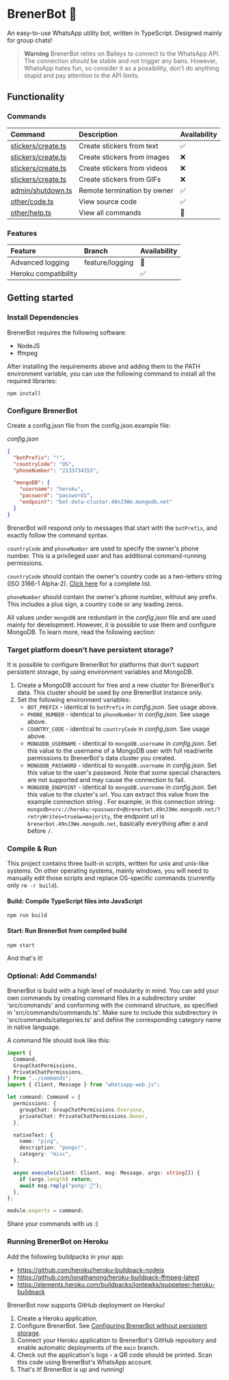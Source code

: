 # BrenerBot 🤖

An easy-to-use WhatsApp utility bot, written in TypeScript.
Designed mainly for group chats!

> **Warning**
> BrenerBot relies on Baileys to connect to the WhatsApp API. The connection _should_ be
> stable and not trigger any bans. However, WhatsApp hates fun, so consider it as a possibility,
> don't do anything stupid and pay attention to the API limits.

## Functionality

### Commands

| Command                                               | Description                 | Availability |
| :---------------------------------------------------- | :-------------------------- | :----------- |
| [stickers/create.ts](src/commands/stickers/create.ts) | Create stickers from text   | ✅           |
| [stickers/create.ts](src/commands/stickers/create.ts) | Create stickers from images | ❌           |
| [stickers/create.ts](src/commands/stickers/create.ts) | Create stickers from videos | ❌           |
| [stickers/create.ts](src/commands/stickers/create.ts) | Create stickers from GIFs   | ❌           |
| [admin/shutdown.ts](src/commands/admin/shutdown.ts)   | Remote termination by owner | ✅           |
| [other/code.ts](src/commands/other/code.ts)           | View source code            | ✅           |
| [other/help.ts](src/commands/other/help.ts)           | View all commands           | 🚧           |

### Features

| Feature              | Branch            | Availability |
| :------------------- | :---------------- | :----------- |
| Advanced logging     | feature/logging   | 🚧           |
| Heroku compatibility |                   | ✅           |

## Getting started

### Install Dependencies

BrenerBot requires the following software:

- NodeJS
- ffmpeg

After installing the requirements above and adding them to the PATH environment variable, you can use the following command to install all the required libraries:

```
npm install
```

### Configure BrenerBot

Create a config.json file from the config.json.example file:

_config.json_

```json
{
  "botPrefix": "!",
  "countryCode": "US",
  "phoneNumber": "2133734253",

  "mongoDB": {
    "username": "heroku",
    "password": "password1",
    "endpoint": "bot-data-cluster.49nJ3We.mongodb.net"
  }
}
```

BrenerBot will respond only to messages that start with the `botPrefix`, and exactly follow the command syntax.

`countryCode` and `phoneNumber` are used to specify the owner's phone number. This is a privileged user and has additional command-running permissions.

`countryCode` should contain the owner's country code as a two-letters string (ISO 3166-1 Alpha-2). [Click here](https://en.wikipedia.org/wiki/ISO_3166-1_alpha-2#Officially_assigned_code_elements) for a complete list.

`phoneNumber` should contain the owner's phone number, without any prefix. This includes a plus sign, a country code or any leading zeros.

All values under `mongoDB` are redundant in the _config.json_ file and are used mainly for development.
However, it is possible to use them and configure MongoDB. To learn more, read the following section:

### Target platform doesn't have persistent storage?

It is possible to configure BrenerBot for platforms that don't support persistent storage, by using environment variables and MongoDB.

1. Create a MongoDB account for free and a new cluster for BrenerBot's data. This cluster should be used by one BrenerBot instance only.
2. Set the following environment variables:
   - `BOT_PREFIX` - identical to `botPrefix` in _config.json_. See usage above.
   - `PHONE_NUMBER` - identical to `phoneNumber` in _config.json_. See usage above.
   - `COUNTRY_CODE` - identical to `countryCode` in _config.json_. See usage above.
   - `MONGODB_USERNAME` - identical to `mongoDB.username` in _config.json_. Set this value to the username of a MongoDB user
     with full read/write permissions to BrenerBot's data cluster you created.
   - `MONGODB_PASSWORD` - identical to `mongoDB.username` in _config.json_. Set this value to the user's password. Note that
     some special characters are not supported and may cause the connection to fail.
   - `MONGODB_ENDPOINT` - identical to `mongoDB.username` in _config.json_. Set this value to the cluster's url.
     You can extract this value from the example connection string . For example, in this connection string:
     `mongodb+srv://heroku:<password>@brenerbot.49nJ3We.mongodb.net/?retryWrites=true&w=majority`,
     the endpoint url is `brenerbot.49nJ3We.mongodb.net`, basically everything after `@` and before `/`.

### Compile & Run

This project contains three built-in scripts, written for unix and unix-like systems. On other operating systems, mainly windows, you will need to manually edit those scripts and replace OS-specific commands (currently only `rm -r build`).

#### Build: Compile TypeScript files into JavaScript

```
npm run build
```

#### Start: Run BrenerBot from compiled build

```
npm start
```

And that's it!

### Optional: Add Commands!

BrenerBot is build with a high level of modularity in mind. You can add your own commands by creating command files in a subdirectory under 'src/commands' and
conforming with the command structure, as specified in 'src/commands/commands.ts'. Make sure to include this subdirectory in 'src/commands/categories.ts' and define the corresponding category name in native language.

A command file should look like this:

```typescript
import {
  Command,
  GroupChatPermissions,
  PrivateChatPermissions,
} from "../commands";
import { Client, Message } from "whatsapp-web.js";

let command: Command = {
  permissions: {
    groupChat: GroupChatPermissions.Everyone,
    privateChat: PrivateChatPermissions.Owner,
  },

  nativeText: {
    name: "ping",
    description: "pongs!",
    category: "misc",
  },

  async execute(client: Client, msg: Message, args: string[]) {
    if (args.length) return;
    await msg.reply("pong! 🏓");
  },
};

module.exports = command;
```

Share your commands with us :)

### Running BrenerBot on Heroku

Add the following buildpacks in your app:

- https://github.com/heroku/heroku-buildpack-nodejs
- https://github.com/jonathanong/heroku-buildpack-ffmpeg-latest
- https://elements.heroku.com/buildpacks/jontewks/puppeteer-heroku-buildpack

BrenerBot now supports GitHub deployment on Heroku!

1. Create a Heroku application.
2. Configure BrenerBot. See [Configuring BrenerBot without persistent storage](#target-platform-doesnt-have-persistent-storage).
3. Connect your Heroku application to BrenerBot's GitHub repository and enable automatic deployments of the `main` branch.
4. Check out the application's logs - a QR code should be printed. Scan this code using BrenerBot's WhatsApp account.
5. That's it! BrenerBot is up and running!
